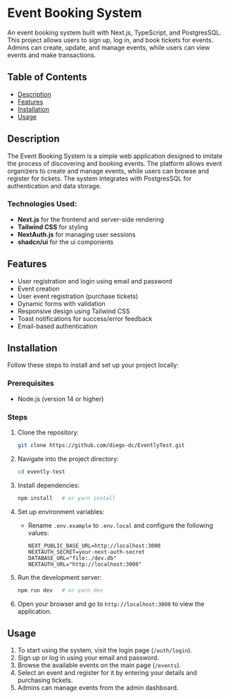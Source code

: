 # Event Booking System

An event booking system built with Next.js, TypeScript, and PostgresSQL. This project allows users to sign up, log in, and book tickets for events. Admins can create, update, and manage events, while users can view events and make transactions.

## Table of Contents

- [Description](#description)
- [Features](#features)
- [Installation](#installation)
- [Usage](#usage)

## Description

The Event Booking System is a simple web application designed to imitate the process of discovering and booking events. The platform allows event organizers to create and manage events, while users can browse and register for tickets. The system integrates with PostgresSQL for authentication and data storage.

### Technologies Used:

- **Next.js** for the frontend and server-side rendering
- **Tailwind CSS** for styling
- **NextAuth.js** for managing user sessions
- **shadcn/ui** for the ui components

## Features

- User registration and login using email and password
- Event creation
- User event registration (purchase tickets)
- Dynamic forms with validation
- Responsive design using Tailwind CSS
- Toast notifications for success/error feedback
- Email-based authentication

## Installation

Follow these steps to install and set up your project locally:

### Prerequisites

- Node.js (version 14 or higher)

### Steps

1. Clone the repository:
   ```bash
   git clone https://github.com/diego-dc/EventlyTest.git
   ```
2. Navigate into the project directory:
   ```bash
   cd evently-test
   ```
3. Install dependencies:
   ```bash
   npm install   # or yarn install
   ```
4. Set up environment variables:

   - Rename `.env.example` to `.env.local` and configure the following values:
     ```
     NEXT_PUBLIC_BASE_URL=http://localhost:3000
     NEXTAUTH_SECRET=your-next-auth-secret
     DATABASE_URL="file:./dev.db"
     NEXTAUTH_URL="http://localhost:3000"
     ```

5. Run the development server:
   ```bash
   npm run dev   # or yarn dev
   ```
6. Open your browser and go to `http://localhost:3000` to view the application.

## Usage

1. To start using the system, visit the login page (`/auth/login`).
2. Sign up or log in using your email and password.
3. Browse the available events on the main page (`/events`).
4. Select an event and register for it by entering your details and purchasing tickets.
5. Admins can manage events from the admin dashboard.
